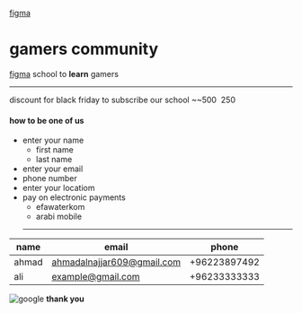 [figma](https://www.figma.com/design/gG21T59FvGj16Rf2Stepll/gamergang?t=8h1yrFqnZbotBnJE-0)
# gamers community 
[figma](https://www.figma.com/design/gG21T59FvGj16Rf2Stepll/gamergang?t=8h1yrFqnZbotBnJE-0)
school to **learn** gamers 
___
discount for black friday to subscribe our school ~~500$~~ 250$ 
#### how to be one of us 
* enter your name
  * first name
  * last name
* enter your email
*  phone number
* enter your locatiom
* pay on electronic payments
  * efawaterkom
  * arabi mobile
   ___
| name | email | phone |
|----------|----------|----------|
| ahmad | ahmadalnajjar609@gmail.com | +96223897492 |
| ali | example@gmail.com  | +96233333333 |

![google](https://www.google.jo/images/branding/googlelogo/1x/googlelogo_light_color_272x92dp.png)
**thank you**



